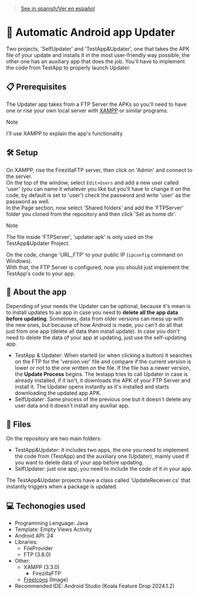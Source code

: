 > [See in spanish/Ver en español](https://github.com/LuisMiSanVe/AutoUpdaterAndroid/tree/spanish)
# 📱 Automatic Android app Updater
Two projects, 'SelfUpdater' and 'TestApp&Updater', one that takes the APK file of your update and installs it in the most user-friendly way possible, the other one has an auxiliary app that does the job.
You'll have to implement the code from TestApp to properly launch Updater.
## 📋 Prerequisites
The Updater app takes from a FTP Server the APKs so you'll need to have one or rise your own local server with [XAMPP](https://www.apachefriends.org/es/index.html) or similar programs.
> [!NOTE]
> I'll use XAMPP to explain the app's functionality

## 🛠️ Setup
On XAMPP, rise the FirezillaFTP server, then click on 'Admin' and connect to the server.\
On the top of the window, select `Edit>Users` and add a new user called 'user' (you can name it whatever you like but you'll have to change it on the code, by default is set to 'user') check the password and write 'user' as the password as well.\
In the Page section, now select 'Shared folders' and add the 'FTPServer' folder you cloned from the repository and then click 'Set as home dir'.
> [!NOTE]
> The file inside 'FTPServer', 'updater.apk' is only used on the TestApp&Updater Project.

On the code, change 'URL_FTP' to your public IP (`ipconfig` command on Windows).\
With that, the FTP Server is configured, now you should just implement the TestApp's code to your app.
## 📖 About the app
Depending of your needs the Updater can be optional, because it's mean is to install updates to an app in case you need to <b>delete all the app data before updating</b>. Sometimes, data from older versions can mess up with the new ones, but because of how Android is made, you can't do all that just from one app (delete all data then install update).
In case you don't need to delete the data of your app at updating, just use the self-updating app.
- TestApp & Updater:
When started (or when clicking a button) it searches on the FTP for the 'version.ver' file and compare if the current version is lower or not to the one written on the file. If the file has a newer version, the <b>Update Process</b> begins.
The testapp tries to call Updater in case is already installed, if it isn't, it downloads the APK of your FTP Server and install it.
The Updater opens instantly as it's installed and starts downloading the updated app APK.
- SelfUpdater:
Same process of the previous one but it doesn't delete any user data and it doesn't install any auxiliar app.
## 📂 Files
On the repository are two main folders:
- TestApp&Updater: it includes two apps, the one you need to implement the code from (TestApp) and the auxiliary one (Updater), mainly used if you want to delete data of your app before updating.
- SelfUpdater: just one app, you need to include the code of it in your app.

The TestApp&Updater projects have a class called 'UpdateReceiver.cs' that instantly triggers when a package is updated.
## 💻 Techonogies used
- Programming Lenguage: Java
- Template: Empty Views Activity
- Android API: 24
- Libraries:
  - FileProvider
  - FTP (3.8.0)
- Other:
  - XAMPP (3.3.0)
    - FirezillaFTP
  - [FreeIcons](https://freeicons.io/) (Image)
- Recommended IDE: Android Studio (Koala Feature Drop 2024.1.2)
